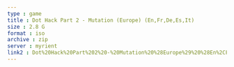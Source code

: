 ```yaml
---
type : game
title : Dot Hack Part 2 - Mutation (Europe) (En,Fr,De,Es,It)
size : 2.8 G
format : iso
archive : zip
server : myrient
link2 : Dot%20Hack%20Part%202%20-%20Mutation%20%28Europe%29%20%28En%2CFr%2CDe%2CEs%2CIt%29
---
```

